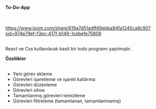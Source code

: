 <strong>To-Do-App</strong>
<br><br><br>

https://www.loom.com/share/619a7d51adff49ebba94fa1245ca8c90?sid=974e79ef-f3ec-417f-b149-1cebefe75809<br>

<br>
React ve Css kullanılarak basit bir todo programı yapılmıştır.<br>
 
<strong>Özellikler</strong><br><br>

- Yeni görev ekleme<br>
- Görevleri işaretleme ve işareti kaldırma<br>
- Görevleri düzenleme<br>
- Görevleri silme<br>
- Tamamlanmış görevleri temizleme<br>
- Görevleri filtreleme (tamamlanan, tamamlanmamış)<br>

 
